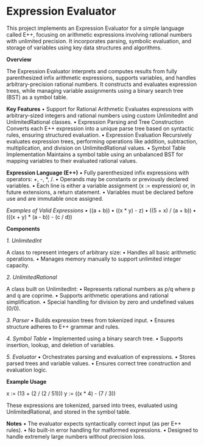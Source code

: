 
<h1>Expression Evaluator</h1>

This project implements an Expression Evaluator for a simple language called E++, focusing on arithmetic expressions involving rational numbers with unlimited precision. It incorporates parsing, symbolic evaluation, and storage of variables using key data structures and algorithms.

**Overview**

The Expression Evaluator interprets and computes results from fully parenthesized infix arithmetic expressions, supports variables, and handles arbitrary-precision rational numbers. It constructs and evaluates expression trees, while managing variable assignments using a binary search tree (BST) as a symbol table.

**Key Features**
	•	Support for Rational Arithmetic
Evaluates expressions with arbitrary-sized integers and rational numbers using custom UnlimitedInt and UnlimitedRational classes.
	•	Expression Parsing and Tree Construction
Converts each E++ expression into a unique parse tree based on syntactic rules, ensuring structured evaluation.
	•	Expression Evaluation
Recursively evaluates expression trees, performing operations like addition, subtraction, multiplication, and division on UnlimitedRational values.
	•	Symbol Table Implementation
Maintains a symbol table using an unbalanced BST for mapping variables to their evaluated rational values.

**Expression Language (E++)**
	•	Fully parenthesized infix expressions with operators: +, -, *, /.
	•	Operands may be constants or previously declared variables.
	•	Each line is either a variable assignment (x := expression) or, in future extensions, a return statement.
	•	Variables must be declared before use and are immutable once assigned.

*Examples of Valid Expressions*
	•	((a + b))
	•	((x * y) - z)
	•	((5 + x) / (a + b))
	•	(((x + y) * (a - b)) - (c / d))

**Components**

*1. UnlimitedInt*

A class to represent integers of arbitrary size:
	•	Handles all basic arithmetic operations.
	•	Manages memory manually to support unlimited integer capacity.

*2. UnlimitedRational*

A class built on UnlimitedInt:
	•	Represents rational numbers as p/q where p and q are coprime.
	•	Supports arithmetic operations and rational simplification.
	•	Special handling for division by zero and undefined values (0/0).

*3. Parser*
	•	Builds expression trees from tokenized input.
	•	Ensures structure adheres to E++ grammar and rules.

*4. Symbol Table*
	•	Implemented using a binary search tree.
	•	Supports insertion, lookup, and deletion of variables.

*5. Evaluator*
	•	Orchestrates parsing and evaluation of expressions.
	•	Stores parsed trees and variable values.
	•	Ensures correct tree construction and evaluation logic.

**Example Usage**

x := (13 + (2 / (2 / 51)))
y := ((x * 4) - (7 / 3))

These expressions are tokenized, parsed into trees, evaluated using UnlimitedRational, and stored in the symbol table.

**Notes**
	•	The evaluator expects syntactically correct input (as per E++ rules).
	•	No built-in error handling for malformed expressions.
	•	Designed to handle extremely large numbers without precision loss.
